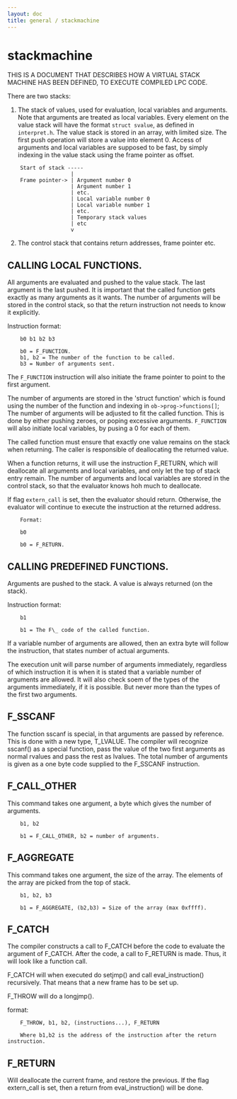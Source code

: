 ```yaml
---
layout: doc
title: general / stackmachine
---
```

# stackmachine

THIS IS A DOCUMENT THAT DESCRIBES HOW A VIRTUAL STACK MACHINE HAS BEEN DEFINED, TO EXECUTE COMPILED LPC CODE.

There are two stacks:

1.  The stack of values, used for evaluation, local variables and arguments.
    Note that arguments are treated as local variables. Every element on the
    value stack will have the format `struct svalue`, as defined in `interpret.h`.
    The value stack is stored in an array, with limited size. The first push
    operation will store a value into element 0. Access of arguments and local
    variables are supposed to be fast, by simply indexing in the value stack
    using the frame pointer as offset.

```
    Start of stack -----
                    |
    Frame pointer-> | Argument number 0
                    | Argument number 1
                    | etc.
                    | Local variable number 0
                    | Local variable number 1
                    | etc.
                    | Temporary stack values
                    | etc
                    v
```

2.  The control stack that contains return addresses, frame pointer etc.

## CALLING LOCAL FUNCTIONS.

All arguments are evaluated and pushed to the value stack. The last argument
is the last pushed. It is important that the called function gets exactly as
many arguments as it wants. The number of arguments will be stored in the
control stack, so that the return instruction not needs to know it
explicitly.

Instruction format:

```
    b0 b1 b2 b3

    b0 = F_FUNCTION.
    b1, b2 = The number of the function to be called.
    b3 = Number of arguments sent.

```

The `F_FUNCTION` instruction will also initiate the frame pointer to point
to the first argument.

The number of arguments are stored in the 'struct function' which is found
using the number of the function and indexing in `ob->prog->functions[]`;
The number of arguments will be adjusted to fit the called function.
This is done by either pushing zeroes, or poping excessive
arguments. `F_FUNCTION` will also initiate local variables, by pusing a 0
for each of them.

The called function must ensure that exactly one value remains on the
stack when returning. The caller is responsible of deallocating the
returned value.

When a function returns, it will use the instruction F_RETURN, which will
deallocate all arguments and local variables, and only let the top of stack
entry remain. The number of arguments and local variables are stored in the
control stack, so that the evaluator knows hoh much to deallocate.

If flag `extern_call` is set, then the evaluator should return. Otherwise,
the evaluator will continue to execute the instruction at the returned
address.

```
    Format:

    b0

    b0 = F_RETURN.
```

## CALLING PREDEFINED FUNCTIONS.

Arguments are pushed to the stack. A value is always returned (on the stack).

Instruction format:

```
    b1

    b1 = The F\_ code of the called function.
```

If a variable number of arguments are allowed, then an extra byte will
follow the instruction, that states number of actual arguments.

The execution unit will parse number of arguments immediately, regardless
of which instruction it is when it is stated that a variable number of
arguments are allowed. It will also check soem of the types of the
arguments immediately, if it is possible. But never more than the types of
the first two arguments.

## F_SSCANF

The function sscanf is special, in that arguments are passed by reference.
This is done with a new type, T_LVALUE. The compiler will recognize
sscanf() as a special function, pass the value of the two first arguments
as normal rvalues and pass the rest as lvalues. The total number of arguments
is given as a one byte code supplied to the F_SSCANF instruction.

## F_CALL_OTHER

This command takes one argument, a byte which gives the number of arguments.

```
    b1, b2

    b1 = F_CALL_OTHER, b2 = number of arguments.
```

## F_AGGREGATE

This command takes one argument, the size of the array. The elements of
the array are picked from the top of stack.

```
    b1, b2, b3

    b1 = F_AGGREGATE, (b2,b3) = Size of the array (max 0xffff).
```

## F_CATCH

The compiler constructs a call to F_CATCH before the code to evaluate the
argument of F_CATCH. After the code, a call to F_RETURN is made. Thus,
it will look like a function call.

F_CATCH will when executed do setjmp() and call eval_instruction()
recursively. That means that a new frame has to be set up.

F_THROW will do a longjmp().

format:

```
    F_THROW, b1, b2, (instructions...), F_RETURN

    Where b1,b2 is the address of the instruction after the return instruction.
```

## F_RETURN

Will deallocate the current frame, and restore the previous. If the flag
extern_call is set, then a return from eval_instruction() will be done.
